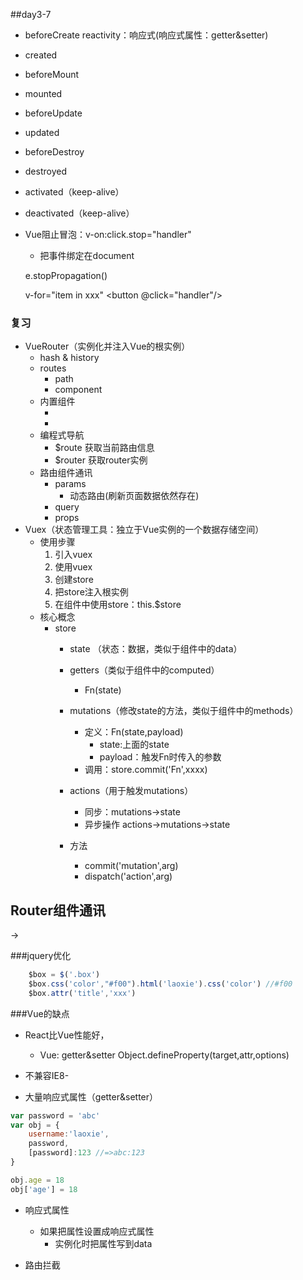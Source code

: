 ##day3-7
* beforeCreate
    reactivity：响应式(响应式属性：getter&setter)
* created
* beforeMount
* mounted
* beforeUpdate
* updated
* beforeDestroy
* destroyed
* activated（keep-alive）
* deactivated（keep-alive）


* Vue阻止冒泡：v-on:click.stop="handler"
    * 把事件绑定在document

    e.stopPropagation()

    v-for="item in xxx"
        <button @click="handler"/>

### 复习
* VueRouter（实例化并注入Vue的根实例）
    * hash & history
    * routes
        * path
        * component
    * 内置组件
        * <router-view/>
        * <router-link/>
    * 编程式导航
        * $route  获取当前路由信息
        * $router 获取router实例
    * 路由组件通讯
        * params
            * 动态路由(刷新页面数据依然存在)
        * query
        * props
* Vuex（状态管理工具：独立于Vue实例的一个数据存储空间）
    * 使用步骤
        1. 引入vuex
        2. 使用vuex
        3. 创建store
        4. 把store注入根实例
        5. 在组件中使用store：this.$store
    * 核心概念
        * store
            * state （状态：数据，类似于组件中的data）
            * getters（类似于组件中的computed）
                * Fn(state)
            * mutations（修改state的方法，类似于组件中的methods）
                * 定义：Fn(state,payload)
                    * state:上面的state
                    * payload：触发Fn时传入的参数
                * 调用：store.commit('Fn',xxxx)
            * actions（用于触发mutations）
                * 同步：mutations->state
                * 异步操作 actions->mutations->state

            * 方法
                * commit('mutation',arg)
                * dispatch('action',arg)

## Router组件通讯
<Home username="laoxie" age="18" />
<Goods v-bind="{username:'laoxie',password:123456}"> -> <Goods username="laoxie" password="123456">


###jquery优化
```js
    $box = $('.box')
    $box.css('color',"#f00").html('laoxie').css('color') //#f00
    $box.attr('title','xxx')
```

###Vue的缺点
* React比Vue性能好，
    * Vue: getter&setter  Object.defineProperty(target,attr,options)

* 不兼容IE8-
* 大量响应式属性（getter&setter）

```js
var password = 'abc'
var obj = {
    username:'laoxie',
    password,
    [password]:123 //=>abc:123
}

obj.age = 18
obj['age'] = 18
```

* 响应式属性
    * 如果把属性设置成响应式属性
        * 实例化时把属性写到data

* 路由拦截